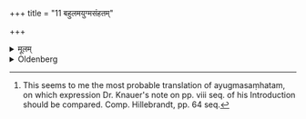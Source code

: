 +++
title = "11 बहुलमयुग्मसंहतम्"

+++

<details><summary>मूलम्</summary>

बहुलमयुग्मसंहतम् ११
</details>

<details><summary>Oldenberg</summary>

11. [^5]  Thick, so that always an uneven number (of blades) are put together.


[^5]:  This seems to me the most probable translation of ayugmasaṃhatam, on which expression Dr. Knauer's note on pp. viii seq. of his Introduction should be compared. Comp. Hillebrandt, pp. 64 seq.
</details>
